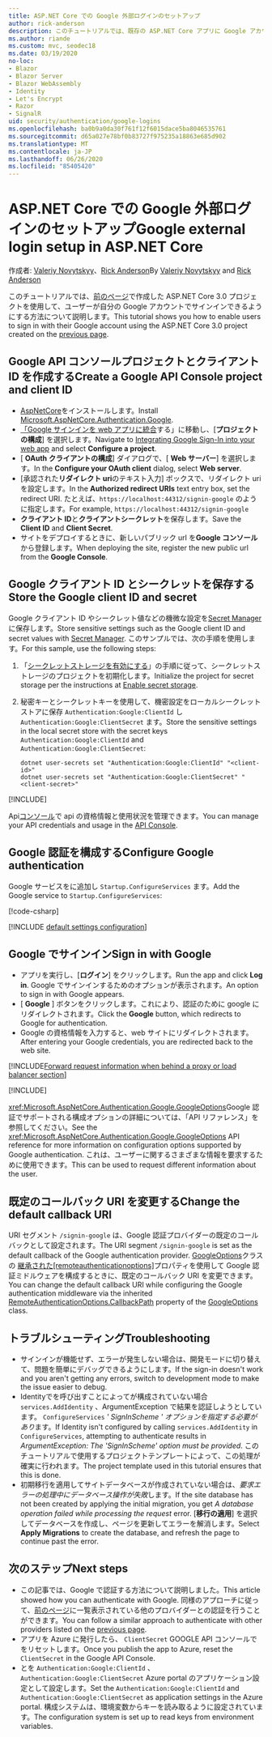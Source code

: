 ```yaml
---
title: ASP.NET Core での Google 外部ログインのセットアップ
author: rick-anderson
description: このチュートリアルでは、既存の ASP.NET Core アプリに Google アカウントユーザー認証を統合する方法について説明します。
ms.author: riande
ms.custom: mvc, seodec18
ms.date: 03/19/2020
no-loc:
- Blazor
- Blazor Server
- Blazor WebAssembly
- Identity
- Let's Encrypt
- Razor
- SignalR
uid: security/authentication/google-logins
ms.openlocfilehash: ba0b9a0da30f761f12f6015dace5ba8046535761
ms.sourcegitcommit: d65a027e78bf0b83727f975235a18863e685d902
ms.translationtype: MT
ms.contentlocale: ja-JP
ms.lasthandoff: 06/26/2020
ms.locfileid: "85405420"
---
```

# <a name="google-external-login-setup-in-aspnet-core"></a><span data-ttu-id="9353a-103">ASP.NET Core での Google 外部ログインのセットアップ</span><span class="sxs-lookup"><span data-stu-id="9353a-103">Google external login setup in ASP.NET Core</span></span>

<span data-ttu-id="9353a-104">作成者: [Valeriy Novytskyy](https://github.com/01binary)、[Rick Anderson](https://twitter.com/RickAndMSFT)</span><span class="sxs-lookup"><span data-stu-id="9353a-104">By [Valeriy Novytskyy](https://github.com/01binary) and [Rick Anderson](https://twitter.com/RickAndMSFT)</span></span>

<span data-ttu-id="9353a-105">このチュートリアルでは、[前のページ](xref:security/authentication/social/index)で作成した ASP.NET Core 3.0 プロジェクトを使用して、ユーザーが自分の Google アカウントでサインインできるようにする方法について説明します。</span><span class="sxs-lookup"><span data-stu-id="9353a-105">This tutorial shows you how to enable users to sign in with their Google account using the ASP.NET Core 3.0 project created on the [previous page](xref:security/authentication/social/index).</span></span>

## <a name="create-a-google-api-console-project-and-client-id"></a><span data-ttu-id="9353a-106">Google API コンソールプロジェクトとクライアント ID を作成する</span><span class="sxs-lookup"><span data-stu-id="9353a-106">Create a Google API Console project and client ID</span></span>

* <span data-ttu-id="9353a-107">[AspNetCore](https://www.nuget.org/packages/Microsoft.AspNetCore.Authentication.Google)をインストールします。</span><span class="sxs-lookup"><span data-stu-id="9353a-107">Install [Microsoft.AspNetCore.Authentication.Google](https://www.nuget.org/packages/Microsoft.AspNetCore.Authentication.Google).</span></span>
* <span data-ttu-id="9353a-108">[「Google サインインを web アプリに統合](https://developers.google.com/identity/sign-in/web/sign-in)する」に移動し、[**プロジェクトの構成**] を選択します。</span><span class="sxs-lookup"><span data-stu-id="9353a-108">Navigate to [Integrating Google Sign-In into your web app](https://developers.google.com/identity/sign-in/web/sign-in) and select **Configure a project**.</span></span>
* <span data-ttu-id="9353a-109">[ **OAuth クライアントの構成**] ダイアログで、[ **Web サーバー**] を選択します。</span><span class="sxs-lookup"><span data-stu-id="9353a-109">In the **Configure your OAuth client** dialog, select **Web server**.</span></span>
* <span data-ttu-id="9353a-110">[承認された**リダイレクト uri**のテキスト入力] ボックスで、リダイレクト uri を設定します。</span><span class="sxs-lookup"><span data-stu-id="9353a-110">In the **Authorized redirect URIs** text entry box, set the redirect URI.</span></span> <span data-ttu-id="9353a-111">たとえば、`https://localhost:44312/signin-google` のように指定します。</span><span class="sxs-lookup"><span data-stu-id="9353a-111">For example, `https://localhost:44312/signin-google`</span></span>
* <span data-ttu-id="9353a-112">**クライアント ID**と**クライアントシークレット**を保存します。</span><span class="sxs-lookup"><span data-stu-id="9353a-112">Save the **Client ID** and **Client Secret**.</span></span>
* <span data-ttu-id="9353a-113">サイトをデプロイするときに、新しいパブリック url を**Google コンソール**から登録します。</span><span class="sxs-lookup"><span data-stu-id="9353a-113">When deploying the site, register the new public url from the **Google Console**.</span></span>

## <a name="store-the-google-client-id-and-secret"></a><span data-ttu-id="9353a-114">Google クライアント ID とシークレットを保存する</span><span class="sxs-lookup"><span data-stu-id="9353a-114">Store the Google client ID and secret</span></span>

<span data-ttu-id="9353a-115">Google クライアント ID やシークレット値などの機微な設定を[Secret Manager](xref:security/app-secrets)に保存します。</span><span class="sxs-lookup"><span data-stu-id="9353a-115">Store sensitive settings such as the Google client ID and secret values with [Secret Manager](xref:security/app-secrets).</span></span> <span data-ttu-id="9353a-116">このサンプルでは、次の手順を使用します。</span><span class="sxs-lookup"><span data-stu-id="9353a-116">For this sample, use the following steps:</span></span>

1. <span data-ttu-id="9353a-117">「[シークレットストレージを有効にする](xref:security/app-secrets#enable-secret-storage)」の手順に従って、シークレットストレージのプロジェクトを初期化します。</span><span class="sxs-lookup"><span data-stu-id="9353a-117">Initialize the project for secret storage per the instructions at [Enable secret storage](xref:security/app-secrets#enable-secret-storage).</span></span>
1. <span data-ttu-id="9353a-118">秘密キーとシークレットキーを使用して、機密設定をローカルシークレットストアに保存 `Authentication:Google:ClientId` し `Authentication:Google:ClientSecret` ます。</span><span class="sxs-lookup"><span data-stu-id="9353a-118">Store the sensitive settings in the local secret store with the secret keys `Authentication:Google:ClientId` and `Authentication:Google:ClientSecret`:</span></span>

    ```dotnetcli
    dotnet user-secrets set "Authentication:Google:ClientId" "<client-id>"
    dotnet user-secrets set "Authentication:Google:ClientSecret" "<client-secret>"
    ```

[!INCLUDE[](~/includes/environmentVarableColon.md)]

<span data-ttu-id="9353a-119">Api[コンソール](https://console.developers.google.com/apis/dashboard)で api の資格情報と使用状況を管理できます。</span><span class="sxs-lookup"><span data-stu-id="9353a-119">You can manage your API credentials and usage in the [API Console](https://console.developers.google.com/apis/dashboard).</span></span>

## <a name="configure-google-authentication"></a><span data-ttu-id="9353a-120">Google 認証を構成する</span><span class="sxs-lookup"><span data-stu-id="9353a-120">Configure Google authentication</span></span>

<span data-ttu-id="9353a-121">Google サービスをに追加し `Startup.ConfigureServices` ます。</span><span class="sxs-lookup"><span data-stu-id="9353a-121">Add the Google service to `Startup.ConfigureServices`:</span></span>

[!code-csharp[](~/security/authentication/social/social-code/3.x/StartupGoogle3x.cs?highlight=11-19)]

[!INCLUDE [default settings configuration](includes/default-settings2-2.md)]

## <a name="sign-in-with-google"></a><span data-ttu-id="9353a-122">Google でサインイン</span><span class="sxs-lookup"><span data-stu-id="9353a-122">Sign in with Google</span></span>

* <span data-ttu-id="9353a-123">アプリを実行し、[**ログイン**] をクリックします。</span><span class="sxs-lookup"><span data-stu-id="9353a-123">Run the app and click **Log in**.</span></span> <span data-ttu-id="9353a-124">Google でサインインするためのオプションが表示されます。</span><span class="sxs-lookup"><span data-stu-id="9353a-124">An option to sign in with Google appears.</span></span>
* <span data-ttu-id="9353a-125">[ **Google** ] ボタンをクリックします。これにより、認証のために google にリダイレクトされます。</span><span class="sxs-lookup"><span data-stu-id="9353a-125">Click the **Google** button, which redirects to Google for authentication.</span></span>
* <span data-ttu-id="9353a-126">Google の資格情報を入力すると、web サイトにリダイレクトされます。</span><span class="sxs-lookup"><span data-stu-id="9353a-126">After entering your Google credentials, you are redirected back to the web site.</span></span>

[!INCLUDE[Forward request information when behind a proxy or load balancer section](includes/forwarded-headers-middleware.md)]

[!INCLUDE[](includes/chain-auth-providers.md)]

<span data-ttu-id="9353a-127"><xref:Microsoft.AspNetCore.Authentication.Google.GoogleOptions>Google 認証でサポートされる構成オプションの詳細については、「API リファレンス」を参照してください。</span><span class="sxs-lookup"><span data-stu-id="9353a-127">See the <xref:Microsoft.AspNetCore.Authentication.Google.GoogleOptions> API reference for more information on configuration options supported by Google authentication.</span></span> <span data-ttu-id="9353a-128">これは、ユーザーに関するさまざまな情報を要求するために使用できます。</span><span class="sxs-lookup"><span data-stu-id="9353a-128">This can be used to request different information about the user.</span></span>

## <a name="change-the-default-callback-uri"></a><span data-ttu-id="9353a-129">既定のコールバック URI を変更する</span><span class="sxs-lookup"><span data-stu-id="9353a-129">Change the default callback URI</span></span>

<span data-ttu-id="9353a-130">URI セグメント `/signin-google` は、Google 認証プロバイダーの既定のコールバックとして設定されます。</span><span class="sxs-lookup"><span data-stu-id="9353a-130">The URI segment `/signin-google` is set as the default callback of the Google authentication provider.</span></span> <span data-ttu-id="9353a-131">[GoogleOptions](/dotnet/api/microsoft.aspnetcore.authentication.google.googleoptions)クラスの [継承された[remoteauthenticationoptions]](/dotnet/api/microsoft.aspnetcore.authentication.remoteauthenticationoptions.callbackpath)プロパティを使用して Google 認証ミドルウェアを構成するときに、既定のコールバック URI を変更できます。</span><span class="sxs-lookup"><span data-stu-id="9353a-131">You can change the default callback URI while configuring the Google authentication middleware via the inherited [RemoteAuthenticationOptions.CallbackPath](/dotnet/api/microsoft.aspnetcore.authentication.remoteauthenticationoptions.callbackpath) property of the [GoogleOptions](/dotnet/api/microsoft.aspnetcore.authentication.google.googleoptions) class.</span></span>

## <a name="troubleshooting"></a><span data-ttu-id="9353a-132">トラブルシューティング</span><span class="sxs-lookup"><span data-stu-id="9353a-132">Troubleshooting</span></span>

* <span data-ttu-id="9353a-133">サインインが機能せず、エラーが発生しない場合は、開発モードに切り替えて、問題を簡単にデバッグできるようにします。</span><span class="sxs-lookup"><span data-stu-id="9353a-133">If the sign-in doesn't work and you aren't getting any errors, switch to development mode to make the issue easier to debug.</span></span>
* <span data-ttu-id="9353a-134">Identityでを呼び出すことによってが構成されていない場合 `services.AddIdentity` 、ArgumentException で結果を認証しようとしています。 `ConfigureServices` *' SignInScheme ' オプションを指定する必要があり*ます。</span><span class="sxs-lookup"><span data-stu-id="9353a-134">If Identity isn't configured by calling `services.AddIdentity` in `ConfigureServices`, attempting to authenticate results in *ArgumentException: The 'SignInScheme' option must be provided*.</span></span> <span data-ttu-id="9353a-135">このチュートリアルで使用するプロジェクトテンプレートによって、この処理が確実に行われます。</span><span class="sxs-lookup"><span data-stu-id="9353a-135">The project template used in this tutorial ensures that this is done.</span></span>
* <span data-ttu-id="9353a-136">初期移行を適用してサイトデータベースが作成されていない場合は、*要求エラーの処理中にデータベース操作が失敗*します。</span><span class="sxs-lookup"><span data-stu-id="9353a-136">If the site database has not been created by applying the initial migration, you get *A database operation failed while processing the request* error.</span></span> <span data-ttu-id="9353a-137">[**移行の適用**] を選択してデータベースを作成し、ページを更新してエラーを解消します。</span><span class="sxs-lookup"><span data-stu-id="9353a-137">Select **Apply Migrations** to create the database, and refresh the page to continue past the error.</span></span>

## <a name="next-steps"></a><span data-ttu-id="9353a-138">次のステップ</span><span class="sxs-lookup"><span data-stu-id="9353a-138">Next steps</span></span>

* <span data-ttu-id="9353a-139">この記事では、Google で認証する方法について説明しました。</span><span class="sxs-lookup"><span data-stu-id="9353a-139">This article showed how you can authenticate with Google.</span></span> <span data-ttu-id="9353a-140">同様のアプローチに従って、[前のページ](xref:security/authentication/social/index)に一覧表示されている他のプロバイダーとの認証を行うことができます。</span><span class="sxs-lookup"><span data-stu-id="9353a-140">You can follow a similar approach to authenticate with other providers listed on the [previous page](xref:security/authentication/social/index).</span></span>
* <span data-ttu-id="9353a-141">アプリを Azure に発行したら、 `ClientSecret` GOOGLE API コンソールでをリセットします。</span><span class="sxs-lookup"><span data-stu-id="9353a-141">Once you publish the app to Azure, reset the `ClientSecret` in the Google API Console.</span></span>
* <span data-ttu-id="9353a-142">とを `Authentication:Google:ClientId` 、 `Authentication:Google:ClientSecret` Azure portal のアプリケーション設定として設定します。</span><span class="sxs-lookup"><span data-stu-id="9353a-142">Set the `Authentication:Google:ClientId` and `Authentication:Google:ClientSecret` as application settings in the Azure portal.</span></span> <span data-ttu-id="9353a-143">構成システムは、環境変数からキーを読み取るように設定されています。</span><span class="sxs-lookup"><span data-stu-id="9353a-143">The configuration system is set up to read keys from environment variables.</span></span>
